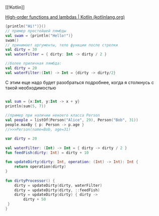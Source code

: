 [[!Kotlin]]

[High-order functions and lambdas | Kotlin (kotlinlang.org)](https://kotlinlang.org/docs/lambdas.html)


```kotlin
{println("Hi!")}()
// пример простейшей лямбды
val swam = {println("Hello!")}
swam()
// принимает аргументы, тело функции после стрелки
val dirty = 30
val waterFilter = { dirty: Int -> dirty / 2 }

//более приличная лямбда:
val dirty = 20  
val waterFilter:(Int) -> Int = {dirty -> dirty/2}
```


С этим еще надо будет разобраться подробнее, когда я столкнусь с такой необходимостью


```Kotlin

val sum = {x:Int, y:Int -> x + y}  
println(sum(5, 7))  
  
//пример при наличии некоего класса Person  
val people = listOf(Person("Alice", 29), Person("Bob", 31))  
people.maxBy { p: Person -> p.age }  
//>>>Person(name=Bob, age=31)

```


```kotlin
var dirty = 20  
  
val waterFilter: (Int) -> Int = { dirty -> dirty / 2 }  
fun feedFish(dirty: Int) = dirty + 10  
  
fun updateDirty(dirty: Int, operation: (Int) -> Int): Int {  
    return operation(dirty)  
}  
  
fun dirtyProcessor() {  
    dirty = updateDirty(dirty, waterFilter)  
    dirty = updateDirty(dirty, ::feedFish)  
    dirty = updateDirty(dirty) { dirty ->  
 		dirty + 50  
 }  
}
```